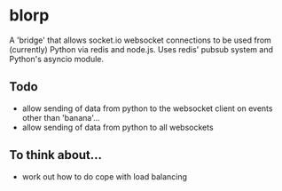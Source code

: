 # blorp
A 'bridge' that allows socket.io websocket connections to be used from (currently) Python via redis and node.js.
Uses redis' pubsub system and Python's asyncio module.

## Todo
- allow sending of data from python to the websocket client on events other than 'banana'...
- allow sending of data from python to all websockets


## To think about...
- work out how to do cope with load balancing
